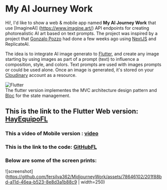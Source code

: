 # My AI Journey Work
Hi!, I'd like to show a web & mobile app named **My AI Journey Work** that use [ImagineAI] (https://www.imagine.art/) API endpoints for creating photorealistic AI art based on text prompts. The project was inspired by a project that [Gonzalo Pozzo](https://links.gonzalopozzo.com/) had done a few weeks ago using [NextJS](https://nextjs.org/) and ReplicateAI. 

The idea is to integrate AI image generato to [Flutter](https://flutter.dev/), and create any image starting by using  images as part of a prompt (text) to influence a  composition, style, and colors. Text prompts are used with images prompts or  could be used alone. Once an image is generated,  it's stored on your [Cloudinary](https://cloudinary.com/) account as a resource.
<br/>

![Flutter](https://img.shields.io/badge/Flutter-_-48c0f8?style=for-the-badge&logo=flutter&logoColor=5dccfc)<br/>
The flutter version implementes the MVC architecture design pattern and [Bloc](https://bloclibrary.dev/#/) for the state management.
## This is the link to the Flutter Web version: [HayEquipoFL](https://silver-dasik-467ca5.netlify.app)

### This a video of Mobile version : [video](https://github.com/fersilva362/MidjourneyWork/assets/78646102/5751f1ae-e7a3-4a04-bb5a-0abd0bfca0b0)
### This is the link to the code: [GitHubFL](https://github.com/fersilva362/MidjourneyWork)
### Below are some of the screen prints:
![screenshot](https://github.com/fersilva362/MidjourneyWork/assets/78646102/201f88bd-a11d-46ea-b523-8e8d3a1b88c9 | width=250)

